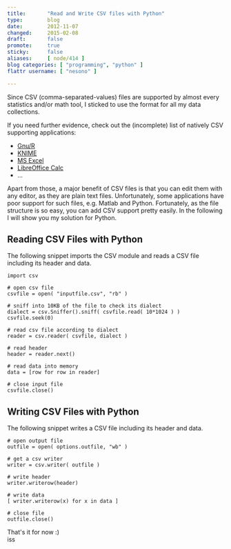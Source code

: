 ```yaml
---
title:       "Read and Write CSV files with Python"
type:        blog
date:        2012-11-07
changed:     2015-02-08
draft:       false
promote:     true
sticky:      false
aliases:     [ node/414 ]
blog categories: [ "programming", "python" ]
flattr username: [ "nesono" ]

---
```


<!--more-->
Since CSV (comma-separated-values) files are supported by almost every statistics and/or math tool, I sticked to use the format for all my data collections.
<!--break-->
If you need further evidence, check out the (incomplete) list of natively CSV supporting applications:

* [Gnu/R][1]
* [KNIME][2]
* [MS Excel][3]
* [LibreOffice Calc][4]
* ...

Apart from those, a major benefit of CSV files is that you can edit them with any editor, as they are plain text files.
Unfortunately, some applications have poor support for such files, e.g. Matlab and Python.
Fortunately, as the file structure is so easy, you can add CSV support pretty easily.
In the following I will show you my solution for Python.

## Reading CSV Files with Python

The following snippet imports the CSV module and reads a CSV file including its header and data.

	import csv
	
	# open csv file
	csvfile = open( "inputfile.csv", "rb" )
	
	# sniff into 10KB of the file to check its dialect
	dialect = csv.Sniffer().sniff( csvfile.read( 10*1024 ) )
	csvfile.seek(0)
	
	# read csv file according to dialect
	reader = csv.reader( csvfile, dialect )
	
	# read header
	header = reader.next()
	
	# read data into memory
	data = [row for row in reader]
	
	# close input file
	csvfile.close()

## Writing CSV Files with Python

The following snippet writes a CSV file including its header and data.

	# open output file
	outfile = open( options.outfile, "wb" )
	
	# get a csv writer
	writer = csv.writer( outfile )
	
	# write header
	writer.writerow(header)
	
	# write data
	[ writer.writerow(x) for x in data ]
	
	# close file
	outfile.close()

That's it for now :)  
iss

[1]: http://www.r-project.org "The R Project for Statistical Computing"
[2]: http://www.knime.org "Konstanz Information Miner"
[3]: http://office.microsoft.com/en-us/excel/ "Microsoft Excel"
[4]: http://www.libreoffice.org/features/ "LibreOffice Calc"
